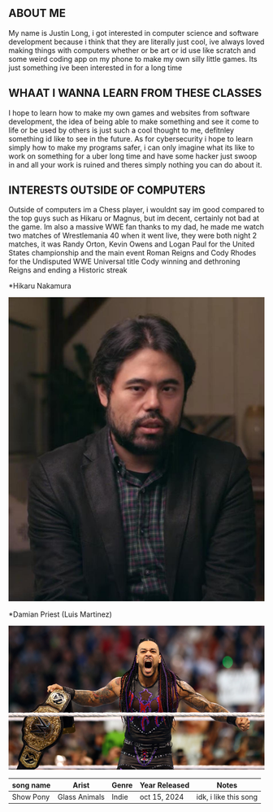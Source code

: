 ## ABOUT ME 
My name is Justin Long, i got interested in computer science and software development because i think that they are literally just cool, ive always loved making things with computers whether or be art or id use like scratch and some weird coding app on my phone to make 
my own silly little games. Its just something ive been interested in for a long time
## WHAAT I WANNA LEARN FROM THESE CLASSES
I hope to learn how to make my own games and websites from software development, the idea of being able to make something and see it come to life or be used by others is just such a cool thought to me, defitnley something id like to see in the future.
As for cybersecurity i hope to learn simply how to make my programs safer, i can only imagine what its like to work on something for a uber long time and have some hacker just swoop in and all your work is ruined and theres simply nothing you can do about it.
## INTERESTS OUTSIDE OF COMPUTERS
Outside of computers im a Chess player, i wouldnt say im good compared to the top guys such as Hikaru or Magnus, but im decent, certainly not bad at the game.
Im also a massive WWE fan thanks to my dad, he made me watch two matches of Wrestlemania 40 when it went live, they were both night 2 matches, it was Randy Orton, Kevin Owens and Logan Paul for the United States championship and the main event Roman Reigns and Cody Rhodes for the Undisputed WWE Universal title Cody winning and dethroning Reigns and ending a Historic streak

*Hikaru Nakamura

![image](https://github.com/JustinTLong16/JustinTLong16-profile/blob/main/HikaruNakamura.jpg)

*Damian Priest (Luis Martinez)

![Image](https://github.com/JustinTLong16/JustinTLong16-profile/blob/main/DamianPriest.jpg)


|song name|Arist        |Genre|Year Released|Notes                |
|---------|-------------|-----|-------------|---------------------|
|Show Pony|Glass Animals|Indie|oct 15, 2024 |idk, i like this song|
